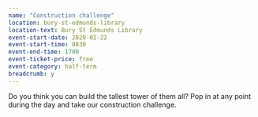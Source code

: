 ```yaml
---
name: "Construction challenge"
location: bury-st-edmunds-library
location-text: Bury St Edmunds Library
event-start-date: 2020-02-22
event-start-time: 0830
event-end-time: 1700
event-ticket-price: free
event-category: half-term
breadcrumb: y
---
```


Do you think you can build the tallest tower of them all? Pop in at any point during the day and take our construction challenge.
